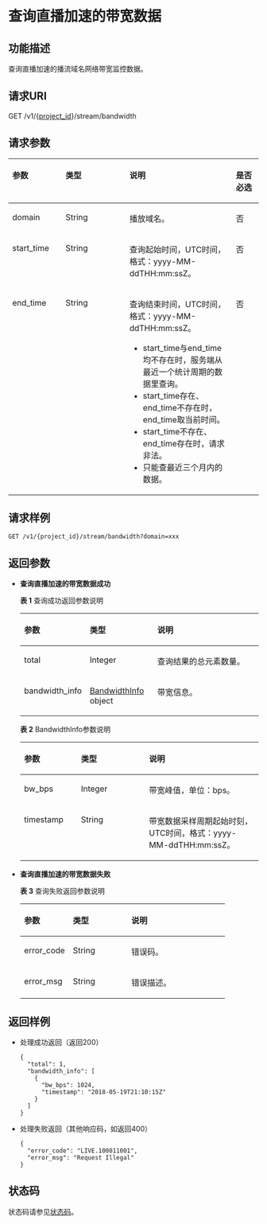 # 查询直播加速的带宽数据<a name="live_03_0014"></a>

## 功能描述<a name="section1271065543150255"></a>

查询直播加速的播流域名网络带宽监控数据。

## 请求URI<a name="section1962604171150255"></a>

GET /v1/\{[project\_id](获取项目ID.md)\}/stream/bandwidth

## 请求参数<a name="section681333336150255"></a>

<a name="table1869377710150255"></a>
<table><thead align="left"><tr id="row1189870657150255"><th class="cellrowborder" valign="top" width="21.279999999999998%" id="mcps1.1.5.1.1"><p id="p855205355150255"><a name="p855205355150255"></a><a name="p855205355150255"></a>参数</p>
</th>
<th class="cellrowborder" valign="top" width="25.53%" id="mcps1.1.5.1.2"><p id="p1447888564150255"><a name="p1447888564150255"></a><a name="p1447888564150255"></a>类型</p>
</th>
<th class="cellrowborder" valign="top" width="42.55%" id="mcps1.1.5.1.3"><p id="p1940732484150255"><a name="p1940732484150255"></a><a name="p1940732484150255"></a>说明</p>
</th>
<th class="cellrowborder" valign="top" width="10.639999999999999%" id="mcps1.1.5.1.4"><p id="p1239385013150255"><a name="p1239385013150255"></a><a name="p1239385013150255"></a>是否必选</p>
</th>
</tr>
</thead>
<tbody><tr id="row79368068150255"><td class="cellrowborder" valign="top" width="21.279999999999998%" headers="mcps1.1.5.1.1 "><p id="p244633632150255"><a name="p244633632150255"></a><a name="p244633632150255"></a>domain</p>
</td>
<td class="cellrowborder" valign="top" width="25.53%" headers="mcps1.1.5.1.2 "><p id="p163221306244"><a name="p163221306244"></a><a name="p163221306244"></a><span>String</span></p>
</td>
<td class="cellrowborder" valign="top" width="42.55%" headers="mcps1.1.5.1.3 "><p id="p2070939674150255"><a name="p2070939674150255"></a><a name="p2070939674150255"></a>播放域名。</p>
</td>
<td class="cellrowborder" valign="top" width="10.639999999999999%" headers="mcps1.1.5.1.4 "><p id="p2047841873150255"><a name="p2047841873150255"></a><a name="p2047841873150255"></a>否</p>
</td>
</tr>
<tr id="row947853647150255"><td class="cellrowborder" valign="top" width="21.279999999999998%" headers="mcps1.1.5.1.1 "><p id="p450571019150255"><a name="p450571019150255"></a><a name="p450571019150255"></a>start_time</p>
</td>
<td class="cellrowborder" valign="top" width="25.53%" headers="mcps1.1.5.1.2 "><p id="p73271803241"><a name="p73271803241"></a><a name="p73271803241"></a><span>String</span></p>
</td>
<td class="cellrowborder" valign="top" width="42.55%" headers="mcps1.1.5.1.3 "><p id="p1676840906150255"><a name="p1676840906150255"></a><a name="p1676840906150255"></a>查询起始时间，UTC时间，格式：yyyy-MM-ddTHH:mm:ssZ。</p>
</td>
<td class="cellrowborder" valign="top" width="10.639999999999999%" headers="mcps1.1.5.1.4 "><p id="p814793592150255"><a name="p814793592150255"></a><a name="p814793592150255"></a>否</p>
</td>
</tr>
<tr id="row1900319946150255"><td class="cellrowborder" valign="top" width="21.279999999999998%" headers="mcps1.1.5.1.1 "><p id="p990378900150255"><a name="p990378900150255"></a><a name="p990378900150255"></a>end_time</p>
</td>
<td class="cellrowborder" valign="top" width="25.53%" headers="mcps1.1.5.1.2 "><p id="p8331200152412"><a name="p8331200152412"></a><a name="p8331200152412"></a><span>String</span></p>
</td>
<td class="cellrowborder" valign="top" width="42.55%" headers="mcps1.1.5.1.3 "><p id="p18454141652417"><a name="p18454141652417"></a><a name="p18454141652417"></a>查询结束时间，UTC时间，格式：yyyy-MM-ddTHH:mm:ssZ。</p>
<a name="ul14476639152410"></a><a name="ul14476639152410"></a><ul id="ul14476639152410"><li>start_time与end_time均不存在时，服务端从最近一个统计周期的数据里查询。</li><li>start_time存在、end_time不存在时，end_time取当前时间。</li><li>start_time不存在、end_time存在时，请求非法。</li><li>只能查最近三个月内的数据。</li></ul>
</td>
<td class="cellrowborder" valign="top" width="10.639999999999999%" headers="mcps1.1.5.1.4 "><p id="p1728865282150255"><a name="p1728865282150255"></a><a name="p1728865282150255"></a>否</p>
</td>
</tr>
</tbody>
</table>

## 请求样例<a name="section411868813150255"></a>

```
GET /v1/{project_id}/stream/bandwidth?domain=xxx

```

## 返回参数<a name="section1456507867150255"></a>

-   **查询直播加速的带宽数据成功**

    **表 1**  查询成功返回参数说明

    <a name="table1225528526150255"></a>
    <table><thead align="left"><tr id="row1754576303150255"><th class="cellrowborder" valign="top" width="23.810000000000002%" id="mcps1.2.4.1.1"><p id="p53759805150255"><a name="p53759805150255"></a><a name="p53759805150255"></a>参数</p>
    </th>
    <th class="cellrowborder" valign="top" width="28.57%" id="mcps1.2.4.1.2"><p id="p1671101247150255"><a name="p1671101247150255"></a><a name="p1671101247150255"></a>类型</p>
    </th>
    <th class="cellrowborder" valign="top" width="47.620000000000005%" id="mcps1.2.4.1.3"><p id="p343504619150255"><a name="p343504619150255"></a><a name="p343504619150255"></a>说明</p>
    </th>
    </tr>
    </thead>
    <tbody><tr id="row161007246150255"><td class="cellrowborder" valign="top" width="23.810000000000002%" headers="mcps1.2.4.1.1 "><p id="p29769815150255"><a name="p29769815150255"></a><a name="p29769815150255"></a>total</p>
    </td>
    <td class="cellrowborder" valign="top" width="28.57%" headers="mcps1.2.4.1.2 "><p id="p1406089685150255"><a name="p1406089685150255"></a><a name="p1406089685150255"></a>Integer</p>
    </td>
    <td class="cellrowborder" valign="top" width="47.620000000000005%" headers="mcps1.2.4.1.3 "><p id="p1008324702150255"><a name="p1008324702150255"></a><a name="p1008324702150255"></a>查询结果的总元素数量。</p>
    </td>
    </tr>
    <tr id="row718466595150255"><td class="cellrowborder" valign="top" width="23.810000000000002%" headers="mcps1.2.4.1.1 "><p id="p1634346773150255"><a name="p1634346773150255"></a><a name="p1634346773150255"></a>bandwidth_info</p>
    </td>
    <td class="cellrowborder" valign="top" width="28.57%" headers="mcps1.2.4.1.2 "><p id="p2128323436150255"><a name="p2128323436150255"></a><a name="p2128323436150255"></a><a href="#table1363220572150255">BandwidthInfo</a> object</p>
    </td>
    <td class="cellrowborder" valign="top" width="47.620000000000005%" headers="mcps1.2.4.1.3 "><p id="p1275648623150255"><a name="p1275648623150255"></a><a name="p1275648623150255"></a>带宽信息。</p>
    </td>
    </tr>
    </tbody>
    </table>

    **表 2**  BandwidthInfo参数说明

    <a name="table1363220572150255"></a>
    <table><thead align="left"><tr id="row1374062707150255"><th class="cellrowborder" valign="top" width="23.810000000000002%" id="mcps1.2.4.1.1"><p id="p534275700150255"><a name="p534275700150255"></a><a name="p534275700150255"></a>参数</p>
    </th>
    <th class="cellrowborder" valign="top" width="28.57%" id="mcps1.2.4.1.2"><p id="p943769486150255"><a name="p943769486150255"></a><a name="p943769486150255"></a>类型</p>
    </th>
    <th class="cellrowborder" valign="top" width="47.620000000000005%" id="mcps1.2.4.1.3"><p id="p1174396316150255"><a name="p1174396316150255"></a><a name="p1174396316150255"></a>说明</p>
    </th>
    </tr>
    </thead>
    <tbody><tr id="row1044875856150255"><td class="cellrowborder" valign="top" width="23.810000000000002%" headers="mcps1.2.4.1.1 "><p id="p2109768418150255"><a name="p2109768418150255"></a><a name="p2109768418150255"></a>bw_bps</p>
    </td>
    <td class="cellrowborder" valign="top" width="28.57%" headers="mcps1.2.4.1.2 "><p id="p514956999150255"><a name="p514956999150255"></a><a name="p514956999150255"></a>Integer</p>
    </td>
    <td class="cellrowborder" valign="top" width="47.620000000000005%" headers="mcps1.2.4.1.3 "><p id="p313494824150255"><a name="p313494824150255"></a><a name="p313494824150255"></a>带宽峰值，单位：bps。</p>
    </td>
    </tr>
    <tr id="row2006702094150255"><td class="cellrowborder" valign="top" width="23.810000000000002%" headers="mcps1.2.4.1.1 "><p id="p1947810768150255"><a name="p1947810768150255"></a><a name="p1947810768150255"></a>timestamp</p>
    </td>
    <td class="cellrowborder" valign="top" width="28.57%" headers="mcps1.2.4.1.2 "><p id="p577761042419"><a name="p577761042419"></a><a name="p577761042419"></a>String</p>
    </td>
    <td class="cellrowborder" valign="top" width="47.620000000000005%" headers="mcps1.2.4.1.3 "><p id="p1894881076150255"><a name="p1894881076150255"></a><a name="p1894881076150255"></a>带宽数据采样周期起始时刻，UTC时间，格式：yyyy-MM-ddTHH:mm:ssZ。</p>
    </td>
    </tr>
    </tbody>
    </table>

-   **查询直播加速的带宽数据失败**

    **表 3**  查询失败返回参数说明

    <a name="table837328524150255"></a>
    <table><thead align="left"><tr id="row796775295150255"><th class="cellrowborder" valign="top" width="23.810000000000002%" id="mcps1.2.4.1.1"><p id="p2043156282150255"><a name="p2043156282150255"></a><a name="p2043156282150255"></a>参数</p>
    </th>
    <th class="cellrowborder" valign="top" width="28.57%" id="mcps1.2.4.1.2"><p id="p1622243866150255"><a name="p1622243866150255"></a><a name="p1622243866150255"></a>类型</p>
    </th>
    <th class="cellrowborder" valign="top" width="47.620000000000005%" id="mcps1.2.4.1.3"><p id="p102749165150255"><a name="p102749165150255"></a><a name="p102749165150255"></a>说明</p>
    </th>
    </tr>
    </thead>
    <tbody><tr id="row1046282009150255"><td class="cellrowborder" valign="top" width="23.810000000000002%" headers="mcps1.2.4.1.1 "><p id="p510775454150255"><a name="p510775454150255"></a><a name="p510775454150255"></a>error_code</p>
    </td>
    <td class="cellrowborder" valign="top" width="28.57%" headers="mcps1.2.4.1.2 "><p id="p1120911619245"><a name="p1120911619245"></a><a name="p1120911619245"></a>String</p>
    </td>
    <td class="cellrowborder" valign="top" width="47.620000000000005%" headers="mcps1.2.4.1.3 "><p id="p1727008369150255"><a name="p1727008369150255"></a><a name="p1727008369150255"></a>错误码。</p>
    </td>
    </tr>
    <tr id="row967231573150255"><td class="cellrowborder" valign="top" width="23.810000000000002%" headers="mcps1.2.4.1.1 "><p id="p1577660530150255"><a name="p1577660530150255"></a><a name="p1577660530150255"></a>error_msg</p>
    </td>
    <td class="cellrowborder" valign="top" width="28.57%" headers="mcps1.2.4.1.2 "><p id="p3214316112411"><a name="p3214316112411"></a><a name="p3214316112411"></a>String</p>
    </td>
    <td class="cellrowborder" valign="top" width="47.620000000000005%" headers="mcps1.2.4.1.3 "><p id="p2041706705150255"><a name="p2041706705150255"></a><a name="p2041706705150255"></a>错误描述。</p>
    </td>
    </tr>
    </tbody>
    </table>


## 返回样例<a name="section468094322150255"></a>

-   处理成功返回（返回200）

    ```
    {
      "total": 1,
      "bandwidth_info": [
        {
          "bw_bps": 1024,
          "timestamp": "2018-05-19T21:10:15Z"
        }
      ]
    }
    
    ```

-   处理失败返回（其他响应码，如返回400）

    ```
    {
      "error_code": "LIVE.100011001",
      "error_msg": "Request Illegal"
    }
    
    ```


## 状态码<a name="section3507628544"></a>

状态码请参见[状态码](状态码.md)。

